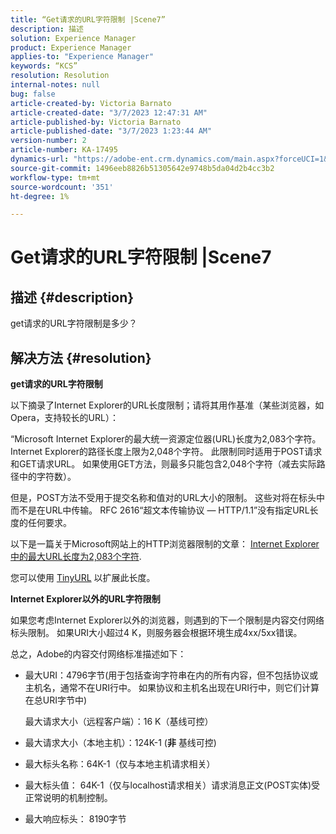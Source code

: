 ```yaml
---
title: “Get请求的URL字符限制 |Scene7”
description: 描述
solution: Experience Manager
product: Experience Manager
applies-to: "Experience Manager"
keywords: “KCS”
resolution: Resolution
internal-notes: null
bug: false
article-created-by: Victoria Barnato
article-created-date: "3/7/2023 12:47:31 AM"
article-published-by: Victoria Barnato
article-published-date: "3/7/2023 1:23:44 AM"
version-number: 2
article-number: KA-17495
dynamics-url: "https://adobe-ent.crm.dynamics.com/main.aspx?forceUCI=1&pagetype=entityrecord&etn=knowledgearticle&id=6a75b4a0-81bc-ed11-83ff-6045bd006b3d"
source-git-commit: 1496eeb8826b51305642e9748b5da04d2b4cc3b2
workflow-type: tm+mt
source-wordcount: '351'
ht-degree: 1%

---
```


# Get请求的URL字符限制 |Scene7

## 描述 {#description}


get请求的URL字符限制是多少？


## 解决方法 {#resolution}


<b>get请求的URL字符限制</b>

以下摘录了Internet Explorer的URL长度限制；请将其用作基准（某些浏览器，如Opera，支持较长的URL）：

“Microsoft Internet Explorer的最大统一资源定位器(URL)长度为2,083个字符。 Internet Explorer的路径长度上限为2,048个字符。 此限制同时适用于POST请求和GET请求URL。 如果使用GET方法，则最多只能包含2,048个字符（减去实际路径中的字符数）。

但是，POST方法不受用于提交名称和值对的URL大小的限制。 这些对将在标头中而不是在URL中传输。 RFC 2616“超文本传输协议 — HTTP/1.1”没有指定URL长度的任何要求。

以下是一篇关于Microsoft网站上的HTTP浏览器限制的文章： [Internet Explorer中的最大URL长度为2,083个字符](https://support.microsoft.com/en-us/topic/maximum-url-length-is-2-083-characters-in-internet-explorer-174e7c8a-6666-f4e0-6fd6-908b53c12246).

您可以使用 [TinyURL](https://tinyurl.com/app) 以扩展此长度。

<b>Internet Explorer以外的URL字符限制</b>

如果您考虑Internet Explorer以外的浏览器，则遇到的下一个限制是内容交付网络标头限制。 如果URI大小超过4 K，则服务器会根据环境生成4xx/5xx错误。

总之，Adobe的内容交付网络标准描述如下：

- 最大URI：4796字节(用于包括查询字符串在内的所有内容，但不包括协议或主机名，通常不在URI行中。 如果协议和主机名出现在URI行中，则它们计算在总URI字节中)

   最大请求大小（远程客户端）：16 K（基线可控）
- 最大请求大小（本地主机）：124K-1 (<b>非</b> 基线可控)
- 最大标头名称：64K-1（仅与本地主机请求相关）
- 最大标头值： 64K-1（仅与localhost请求相关）请求消息正文(POST实体)受正常说明的机制控制。
- 最大响应标头： 8190字节

